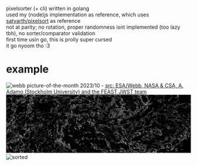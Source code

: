 pixelsorter (+ cli) written in golang  
used my (node)js implementation as reference, which uses [satyarth/pixelsort](https://github.com/satyarth/pixelsort/) as reference  
not at parity; no rotation, proper randomness isnt implemented (too lazy tbh), no sorter/comparator validation  
first time usin go, this is prolly super cursed  
it go nyoom tho :3

# example
![webb picture-of-the-month 2023/10](https://cdn.esawebb.org/archives/images/screen/potm2310a.jpg) - [src: ESA/Webb, NASA & CSA, A. Adamo (Stockholm University) and the FEAST JWST team](https://esawebb.org/images/potm2310a/)
![mask](./webb-mask.jpg)
![sorted](./webb-sort.jpg)
